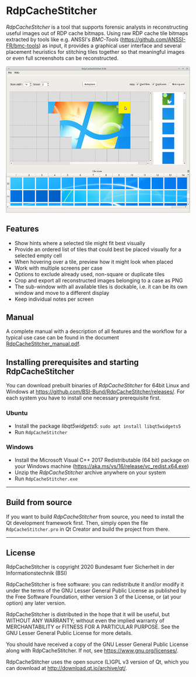 # RdpCacheStitcher

_RdpCacheStitcher_ is a tool that supports forensic analysts in reconstructing useful images out of RDP cache bitmaps. Using raw RDP cache tile bitmaps extracted by tools like e.g. ANSSI's _BMC-Tools_ (https://github.com/ANSSI-FR/bmc-tools) as input, it provides a graphical user interface and several placement heuristics for stitching tiles together so that meaningful images or even full screenshots can be reconstructed.

![RdpCacheStitcher GUI](screenshot.jpg)

## Features

* Show hints where a selected tile might fit best visually
* Provide an ordered list of tiles that could best be placed visually for a selected empty cell
* When hovering over a tile, preview how it might look when placed 
* Work with multiple screens per case
* Options to exclude already used, non-square or duplicate tiles
* Crop and export all reconstructed images belonging to a case as PNG
* The sub-window with all available tiles is dockable, i.e. it can be its own window and move to a different display
* Keep individual notes per screen

## Manual

A complete manual with a description of all features and the workflow for a typical use case can be found in the document [RdpCacheStitcher_manual.pdf](RdpCacheStitcher_manual.pdf).

## Installing prerequisites and starting RdpCacheStitcher

You can download prebuilt binaries of _RdpCacheStitcher_ for 64bit Linux and Windows at https://github.com/BSI-Bund/RdpCacheStitcher/releases/. For each system you have to install one necessary prerequisite first.

### Ubuntu

* Install the package _libqt5widgets5_: ```sudo apt install libqt5widgets5```
* Run ```RdpCacheStitcher```

### Windows

* Install the Microsoft Visual C++ 2017 Redistributable (64 bit) package on your Windows machine (https://aka.ms/vs/16/release/vc_redist.x64.exe)
* Unzip the _RdpCacheStitcher_ archive anywhere on your system
* Run ```RdpCacheStitcher.exe```

---

## Build from source

If you want to build _RdpCacheStitcher_ from source, you need to install the Qt development framework first. Then, simply open the file `RdpCacheStitcher.pro` in Qt Creator and build the project from there.

---

## License

RdpCacheStitcher is copyright 2020 Bundesamt fuer Sicherheit in der Informationstechnik (BSI)

RdpCacheStitcher is free software: you can redistribute it and/or modify it under the terms of the GNU Lesser General Public License as published by the Free Software Foundation, either version 3 of the License, or (at your option) any later version.

RdpCacheStitcher is distributed in the hope that it will be useful, but WITHOUT ANY WARRANTY; without even the implied warranty of MERCHANTABILITY or FITNESS FOR A PARTICULAR PURPOSE. See the GNU Lesser General Public License for more details.

You should have received a copy of the GNU Lesser General Public License along with RdpCacheStitcher. If not, see <https://www.gnu.org/licenses/>.

RdpCacheStitcher uses the open source (L)GPL v3 version of Qt, which you can download at http://download.qt.io/archive/qt/.

